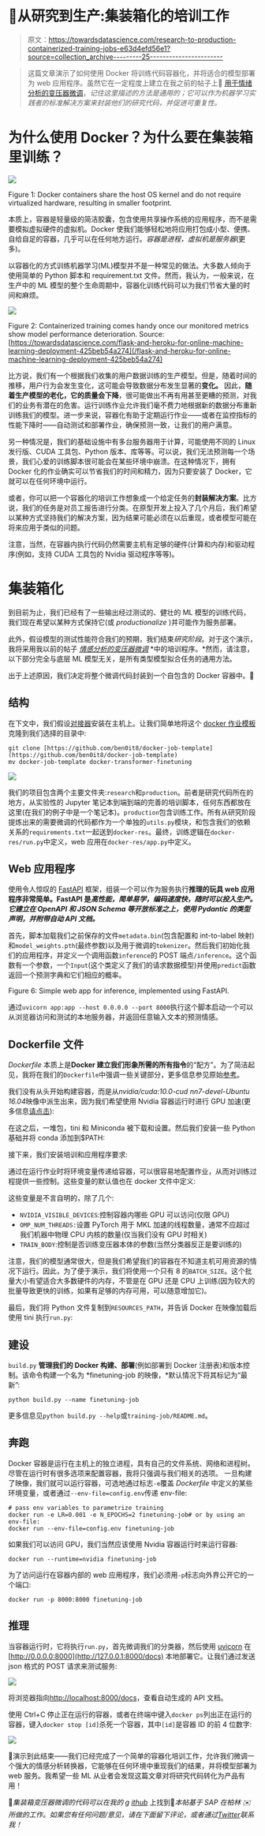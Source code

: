 # 🐳从研究到生产:集装箱化的培训工作

> 原文：<https://towardsdatascience.com/research-to-production-containerized-training-jobs-e63d4efd56e1?source=collection_archive---------25----------------------->

> 这篇文章演示了如何使用 Docker 将训练代码容器化，并将适合的模型部署为 web 应用程序。虽然它在一定程度上建立在我之前的帖子上🤖 [用于情绪分析的变压器微调](https://medium.com/@ben0it8/transformer-fine-tuning-for-sentiment-analysis-c000da034bb5?source=friends_link&sk=19ce3ee5a08032c6417268fbce0437ee)，*记住这里描述的方法是通用的；它可以作为机器学习实践者的标准解决方案来封装他们的研究代码，并促进可重复性。*

# 为什么使用 Docker？为什么要在集装箱里训练？

![](img/f48b3104fbd83d63b65ec5bd8539312b.png)

Figure 1: Docker containers share the host OS kernel and do not require virtualized hardware, resulting in smaller footprint.

本质上，容器是轻量级的简洁胶囊，包含使用共享操作系统的应用程序，而不是需要模拟虚拟硬件的虚拟机。Docker 使我们能够轻松地将应用打包成小型、便携、自给自足的容器，几乎可以在任何地方运行。*容器是进程，虚拟机是服务器*(更多)。

以容器化的方式训练机器学习(ML)模型并不是一种常见的做法。大多数人倾向于使用简单的 Python 脚本和 requirement.txt 文件。然而，我认为，一般来说，在生产中的 ML 模型的整个生命周期中，容器化训练代码可以为我们节省大量的时间和麻烦。

![](img/008b8443fb473bc01f8e975948dc9d87.png)

Figure 2: Containerized training comes handy once our monitored metrics show model performance deterioration. Source: [https://towardsdatascience.com/flask-and-heroku-for-online-machine-learning-deployment-425beb54a274](/flask-and-heroku-for-online-machine-learning-deployment-425beb54a274)

比方说，我们有一个根据我们收集的用户数据训练的生产模型。但是，随着时间的推移，用户行为会发生变化，这可能会导致数据分布发生显著的**变化。**
因此，**随着生产模型的老化，它的质量会下降**，很可能做出不再有用甚至更糟的预测，对我们的业务有潜在的危害。运行训练作业允许我们毫不费力地根据新的数据分布重新训练我们的模型。进一步来说，容器化有助于定期运行作业——或者在监控指标的性能下降时——自动测试和部署作业，确保预测一致，让我们的用户满意。

另一种情况是，我们的基础设施中有多台服务器用于计算，可能使用不同的 Linux 发行版、CUDA 工具包、Python 版本、库等等。可以说，我们无法预测每一个场景，我们心爱的训练脚本很可能会在某些环境中崩溃。在这种情况下，拥有 Docker 化的作业确实可以节省我们的时间和精力，因为只要安装了 Docker，它就可以在任何环境中运行。

或者，你可以把一个容器化的培训工作想象成一个给定任务的**封装解决方案**。比方说，我们的任务是对员工报告进行分类。在原型开发上投入了几个月后，我们希望以某种方式坚持我们的解决方案，因为结果可能必须在以后重现，或者模型可能在将来应用于类似的问题。

注意，当然，在容器内执行代码仍然需要主机有足够的硬件(计算和内存)和驱动程序(例如，支持 CUDA 工具包的 Nvidia 驱动程序等等)。

# 集装箱化

到目前为止，我们已经有了一些输出经过测试的、健壮的 ML 模型的训练代码，我们现在希望以某种方式保持它(或 *productionalize* )并可能作为服务部署。

此外，假设模型的测试性能符合我们的预期，我们结束*研究阶段*。对于这个演示，我将采用我以前的帖子 [*情感分析的变压器微调*](https://medium.com/@ben0it8/transformer-fine-tuning-for-sentiment-analysis-c000da034bb5) *中的培训程序。*然而，请注意，以下部分完全与底层 ML 模型无关，是所有类型模型拟合任务的通用方法。

出于上述原因，我们决定将整个微调代码封装到一个自包含的 Docker 容器中。🐳

## 结构

在下文中，我们假设[对接器](https://docs.docker.com/v17.12/install/)安装在主机上。让我们简单地将这个 [docker 作业模板](https://github.com/ben0it8/docker-job-template)克隆到我们选择的目录中:

```
git clone [https://github.com/ben0it8/docker-job-template](https://github.com/ben0it8/docker-job-template)
mv docker-job-template docker-transformer-finetuning
```

![](img/460f9d26756b55c75f8bf23b56fa1349.png)

我们的项目包含两个主要文件夹:`research`和`production`。前者是研究代码所在的地方，从实验性的 Jupyter 笔记本到端到端的完善的培训脚本，任何东西都放在这里(在我们的例子中是一个笔记本)。`production`包含训练工作。所有从研究阶段提炼出来的需要微调的代码都作为一个单独的`utils.py`模块，和包含我们的依赖关系的`requirements.txt`一起送到`docker-res`。最终，训练逻辑在`docker-res/run.py`中定义，web 应用在`docker-res/app.py`中定义。

## Web 应用程序

使用令人惊叹的 [FastAPI](https://github.com/tiangolo/fastapi) 框架，组装一个可以作为服务执行**推理的玩具 web 应用程序非常简单。FastAPI 是*高性能，简单易学，编码速度快，随时可以投入生产。它建立在 OpenAPI 和 JSON Schema 等开放标准之上，使用 Pydantic 的类型声明，并附带自动 API 文档。***

首先，脚本加载我们之前保存的文件`metadata.bin`(包含配置和 int-to-label 映射)和`model_weights.pth`(最终参数)以及用于微调的`tokenizer`。然后我们初始化我们的应用程序，并定义一个调用函数`inference`的 POST 端点`/inference`。这个函数有一个参数，一个`Input`(这个类定义了我们的请求数据模型)并使用`predict`函数返回一个预测字典和它们相应的概率。

Figure 6: Simple web app for inference, implemented using FastAPI.

通过`uvicorn app:app --host 0.0.0.0 --port 8000`执行这个脚本启动一个可以从浏览器访问和测试的本地服务器，并返回任意输入文本的预测情感。

## Dockerfile 文件

*Dockerfile* 本质上是**Docker 建立我们形象所需的所有指令**的“配方”。为了简洁起见，我将在我们的`Dockerfile`中强调一些关键部分，更多信息参见原始[参考](https://docs.docker.com/engine/reference/builder/)。

我们没有从头开始构建容器，而是从*nvidia/cuda:10.0-cud nn7-devel-Ubuntu 16.04*映像中派生出来，因为我们希望使用 Nvidia 容器运行时进行 GPU 加速(更多信息[请点击](https://docs.nvidia.com/dgx/pdf/nvidia-container-runtime-upgrade.pdf)):

在这之后，一堆包，tini 和 Miniconda 被下载和设置。然后我们安装一些 Python 基础并将 conda 添加到$PATH:

接下来，我们安装培训和应用程序要求:

通过在运行作业时将环境变量传递给容器，可以很容易地配置作业，从而对训练过程提供一些控制。这些变量的默认值也在 docker 文件中定义:

这些变量是不言自明的，除了几个:

*   `NVIDIA_VISIBLE_DEVICES`:控制容器内哪些 GPU 可以访问(仅限 GPU)
*   `OMP_NUM_THREADS:`设置 PyTorch 用于 MKL 加速的线程数量，通常不应超过我们机器中物理 CPU 内核的数量(仅当我们没有 GPU 时相关)
*   `TRAIN_BODY`:控制是否训练变压器本体的参数(当然分类器反正是要训练的)

注意，我们的模型通常很大，但是我们希望我们的容器在不知道主机可用资源的情况下运行。因此，为了便于演示，我们将使用一个只有 8 的`BATCH_SIZE`。这个批量大小有望适合大多数硬件的内存，不管是在 GPU 还是 CPU 上训练(因为较大的批量导致更快的训练，如果有足够的内存可用，可以随意增加它)。

最后，我们将 Python 文件复制到`RESOURCES_PATH`，并告诉 Docker 在映像加载后使用 tini 执行`run.py`:

## 建设

`build.py` **管理我们的 Docker 构建、部署**(例如部署到 Docker 注册表)和版本控制。该命令构建一个名为 *finetuning-job 的映像，*默认情况下将其标记为“最新”:

```
python build.py --name finetuning-job
```

更多信息见`python build.py --help`或`training-job/README.md`。

## 奔跑

Docker 容器是运行在主机上的独立进程，具有自己的文件系统、网络和进程树。尽管在运行时有很多选项来配置容器，我将只强调与我们相关的选项。
一旦构建了映像，我们就可以运行容器，可选地通过标志`-e`覆盖 *Dockerfile* 中定义的某些环境变量，或者通过`--env-file=config.env`传递 env-file:

```
# pass env variables to parametrize training
docker run -e LR=0.001 -e N_EPOCHS=2 finetuning-job# or by using an env-file:
docker run --env-file=config.env finetuning-job
```

如果我们可以访问 GPU，我们当然应该使用 Nvidia 容器运行时来运行容器:

```
docker run --runtime=nvidia finetuning-job
```

为了访问运行在容器内部的 web 应用程序，我们必须用`-p`标志向外界公开它的一个端口:

`docker run -p 8000:8000 finetuning-job`

## 推理

当容器运行时，它将执行`run.py`，首先微调我们的分类器，然后使用 [uvicorn](https://www.uvicorn.org/) 在 [http://0.0.0.0:8000](http://127.0.0.1:8000/docs) 本地部署它。让我们通过发送 json 格式的 POST 请求来测试服务:

![](img/a82aacdb4bac125ad8100bd68d791384.png)

将浏览器指向[http://localhost:8000/docs](http://0.0.0.0:8000/docs)，查看自动生成的 API 文档。

使用 Ctrl+C 停止正在运行的容器，或者在终端中键入`docker ps`列出正在运行的容器，键入`docker stop [id]`杀死一个容器，其中`[id]`是容器 ID 的前 4 位数字:

![](img/1106dc43fe3f7c9d098ff19d0d1898bb.png)

🎉演示到此结束——我们已经完成了一个简单的容器化培训工作，允许我们微调一个强大的情感分析转换器，它能够在任何环境中重现我们的结果，并将模型部署为 web 服务。我希望一些 ML 从业者会发现这篇文章对将研究代码转化为产品有用！

🔮*集装箱变压器微调的代码可以在我的 g* [*ithub*](https://github.com/ben0it8/containerized-transformer-finetuning) 上找到🌈*本帖基于 SAP 在柏林
✉️所做的工作。如果您有任何问题/意见，请在下面留下评论，或者通过*[*Twitter*](https://twitter.com/atanaszov)*联系我！*